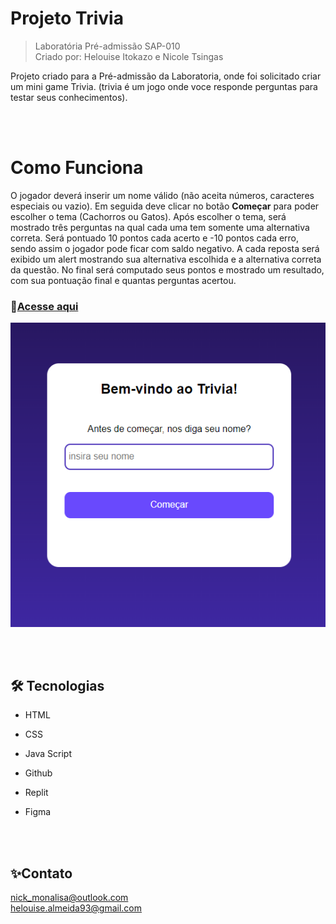 # Projeto Trivia 
>Laboratória Pré-admissão SAP-010 <br>
>Criado por: Helouise Itokazo e Nicole Tsingas

 Projeto criado para a Pré-admissão da Laboratoria, onde foi solicitado criar um mini game Trivia. (trivia é um jogo onde voce responde perguntas para testar seus conhecimentos).

<br>
<br>

<h1>Como Funciona</h1>

O jogador deverá inserir um nome válido (não aceita números, caracteres especiais ou vazio). Em seguida deve clicar no botão <strong>Começar</strong> para poder escolher o tema (Cachorros ou Gatos). Após escolher o tema, será mostrado três perguntas na qual cada uma tem somente uma alternativa correta. Será pontuado 10 pontos cada acerto e -10 pontos cada erro, sendo assim o jogador pode ficar com saldo negativo. A cada reposta será exibido um alert mostrando sua alternativa escolhida e a alternativa correta da questão.
No final será computado seus pontos e mostrado um resultado, com sua pontuação final e quantas perguntas acertou.

### 📎[Acesse aqui](https://nicoletsingas.github.io/Trivia-Nic-Helo/)

![preview](./icons/preview.png)

<br>
<br>

## 🛠 Tecnologias 

- HTML

- CSS

- Java Script

- Github

- Replit

- Figma

<br>
<br>

## ✨Contato

nick_monalisa@outlook.com <br>
helouise.almeida93@gmail.com
